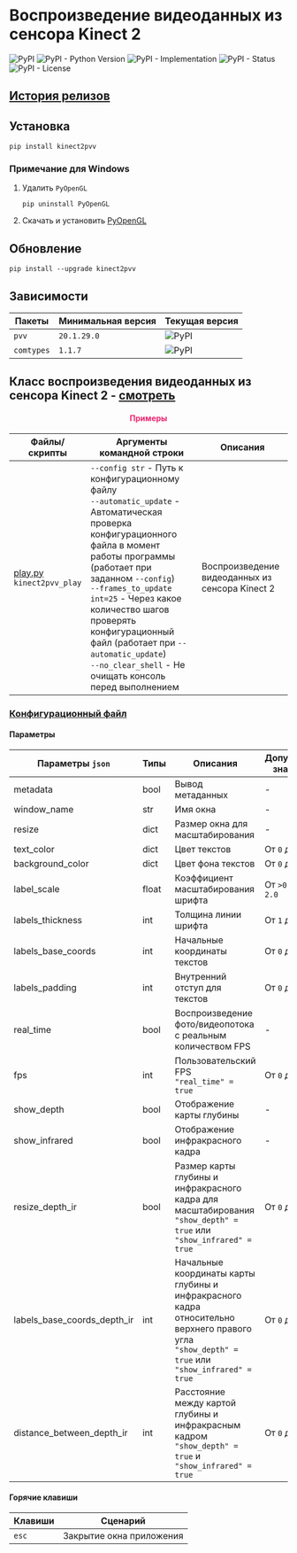 # Воспроизведение видеоданных из сенсора Kinect 2

![PyPI](https://img.shields.io/pypi/v/kinect2pvv)
![PyPI - Python Version](https://img.shields.io/pypi/pyversions/kinect2pvv)
![PyPI - Implementation](https://img.shields.io/pypi/implementation/kinect2pvv)
![PyPI - Status](https://img.shields.io/pypi/status/kinect2pvv)
![PyPI - License](https://img.shields.io/pypi/l/kinect2pvv)

## [История релизов](https://github.com/DmitryRyumin/pkgs/blob/master/kinect2pvv/NOTES.md)

## Установка

```shell script
pip install kinect2pvv
```

### Примечание для Windows

1. Удалить `PyOpenGL`

    ```shell script
    pip uninstall PyOpenGL
    ```

2. Скачать и установить [PyOpenGL](https://www.lfd.uci.edu/~gohlke/pythonlibs/#pyopengl)

## Обновление

```shell script
pip install --upgrade kinect2pvv
```

## Зависимости

| Пакеты | Минимальная версия | Текущая версия |
| ------ | ------------------ | -------------- |
`pvv` | `20.1.29.0` | ![PyPI](https://img.shields.io/pypi/v/pvv) |
`comtypes` | `1.1.7` | ![PyPI](https://img.shields.io/pypi/v/comtypes) |

## Класс воспроизведения видеоданных из сенсора Kinect 2 - [смотреть](https://github.com/DmitryRyumin/pkgs/blob/master/kinect2pvv/kinect2pvv/viewer.py)

<h4 align="center"><span style="color:#EC256F;">Примеры</span></h4>

| Файлы/скрипты | Аргументы командной строки | Описания |
| ------------- | -------------------------- | -------- |
| [play.py](https://github.com/DmitryRyumin/pkgs/blob/master/kinect2pvv/kinect2pvv/samples/play.py)<br>`kinect2pvv_play` | `--config str` - Путь к конфигурационному файлу<br>`--automatic_update` - Автоматическая проверка конфигурационного файла в момент работы программы (работает при заданном `--config`)<br>`--frames_to_update int=25` - Через какое количество шагов проверять конфигурационный файл (работает при `--automatic_update`)<br>`--no_clear_shell` - Не очищать консоль перед выполнением | Воспроизведение видеоданных из сенсора Kinect 2 |

### [Конфигурационный файл](https://github.com/DmitryRyumin/pkgs/blob/master/kinect2pvv/kinect2pvv/configs/config.json)

#### Параметры

| Параметры `json` | Типы | Описания | Допустимые значения |
| ---------------- | ---  | -------- | ------------------- |
| metadata | bool | Вывод метаданных | - |
| window_name | str | Имя окна | - |
| resize | dict | Размер окна для масштабирования | - |
| text_color | dict | Цвет текстов | От `0` до `255` |
| background_color | dict | Цвет фона текстов | От `0` до `255` |
| label_scale | float | Коэффициент масштабирования шрифта | От `>0.0` до `2.0` |
| labels_thickness | int | Толщина линии шрифта | От `1` до `4` |
| labels_base_coords | int | Начальные координаты текстов | От `0` до `100` |
| labels_padding | int | Внутренний отступ для текстов | От `0` до `30` |
| real_time | bool | Воспроизведение фото/видеопотока с реальным количеством FPS | - |
| fps | int | Пользовательский FPS<br>`"real_time" = true` | От `0` до `60` |
| show_depth | bool | Отображение карты глубины | - |
| show_infrared | bool | Отображение инфракрасного кадра | - |
| resize_depth_ir | bool | Размер карты глубины и инфракрасного кадра для масштабирования<br>`"show_depth" = true` или `"show_infrared" = true` | От `0` до `512` |
| labels_base_coords_depth_ir | int | Начальные координаты карты глубины и инфракрасного кадра относительно верхнего правого угла<br>`"show_depth" = true` или `"show_infrared" = true` | От `0` до `100` |
| distance_between_depth_ir | int | Расстояние между картой глубины и инфракрасным кадром<br>`"show_depth" = true` и `"show_infrared" = true` | От `0` до `50` |

#### Горячие клавиши

| Клавиши | Сценарий |
| ------- | -------  |
| `esc` | Закрытие окна приложения |
